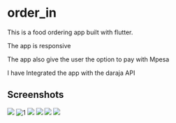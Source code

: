 # order_in
This is a food ordering app built with flutter.

The app is responsive

The app also give the user the option to pay with Mpesa

I have Integrated the app with the daraja API


## Screenshots
![](https://github.com/JohnM-Kahura/Podii-Internship-Assesment/blob/master/screenshots/Screenshot_20230410-143630.png)
![ 1](https://github.com/JohnM-Kahura/Podii-Internship-Assesment/blob/master/screenshots/Screenshot_20230410-134359%20(1).png)
![](https://github.com/JohnM-Kahura/Podii-Internship-Assesment/blob/master/screenshots/Screenshot_20230410-134359%20(2).png)
![](https://github.com/JohnM-Kahura/Podii-Internship-Assesment/blob/master/screenshots/Screenshot_20230410-134405.png)
![](https://github.com/JohnM-Kahura/Podii-Internship-Assesment/blob/master/screenshots/Screenshot_20230410-134426%20(1).png)
![](https://github.com/JohnM-Kahura/Podii-Internship-Assesment/blob/master/screenshots/Screenshot_20230410-134414%20(1).png)


